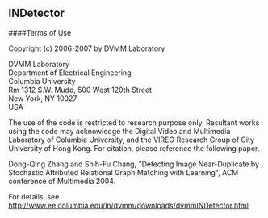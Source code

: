 INDetector
----
####Terms of Use

Copyright (c) 2006-2007 by DVMM Laboratory 

DVMM Laboratory</br>
Department of Electrical Engineering</br>
Columbia University</br>
Rm 1312 S.W. Mudd, 500 West 120th Street</br>
New York, NY 10027</br>
USA


The use of the code is restricted to research purpose only. Resultant works using the code may acknowledge the Digital Video and Multimedia Laboratory of Columbia University, and the VIREO Research Group of City University of Hong Kong. For citation, please reference the following paper. 

Dong-Qing Zhang and Shih-Fu Chang, "Detecting Image Near-Duplicate by Stochastic Attributed Relational Graph Matching with Learning", ACM conference of Multimedia 2004.

For details, see http://www.ee.columbia.edu/ln/dvmm/downloads/dvmmINDetector.html
